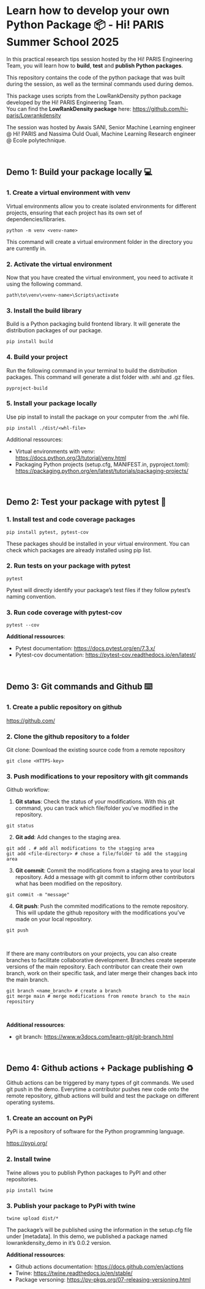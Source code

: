 # Learn how to develop your own Python Package 📦 - Hi! PARIS Summer School 2025

In this practical research tips session hosted by the Hi! PARIS Engineering Team, you will learn how
to **build**, **test** and **publish Python packages**.

This repository contains the code of the python package that was built during the session, as well as the terminal commands used during demos. <br>

This package uses scripts from the LowRankDensity python package developed by the Hi! PARIS Engineering Team. <br>
You can find the **LowRankDensity package** here: https://github.com/hi-paris/Lowrankdensity


The session was hosted by Awais SANI, Senior Machine Learning engineer @ Hi! PARIS and Nassima Ould Ouali, Machine Learning Research engineer @ Ecole polytechnique.



<br>

## Demo 1: Build your package locally 💻
### 1. Create a virtual environment with venv
Virtual environments allow you to create isolated environments for different projects, ensuring that each
project has its own set of dependencies/libraries.

```
python -m venv <venv-name>
```

This command will create a virtual environment folder in the directory you are currently in.

### 2. Activate the virtual environment
Now that you have created the virtual environment, you need to activate it using the following command.
```
path\to\venv\<venv-name>\Scripts\activate
```

### 3. Install the build library
Build is a Python packaging build frontend library. It will generate the distribution packages of our
package.
```
pip install build
```

### 4. Build your project
Run the following command in your terminal to build the distribution packages. This command will
generate a dist folder with .whl and .gz files.
```
pyproject-build
```

### 5. Install your package locally
Use pip install to install the package on your computer from the .whl file.
```
pip install ./dist/<whl-file>
```

Additional ressources:
- Virtual environments with venv: https://docs.python.org/3/tutorial/venv.html
- Packaging Python projects (setup.cfg, MANIFEST.in, pyproject.toml): https://packaging.python.org/en/latest/tutorials/packaging-projects/

<br>

## Demo 2: Test your package with pytest 🧪

### 1. Install test and code coverage packages

```
pip install pytest, pytest-cov
```
These packages should be installed in your virtual environment. You can check which packages are
already installed using pip list.


### 2. Run tests on your package with pytest
```
pytest
```
Pytest will directly identify your package’s test files if they follow pytest’s naming convention.


### 3. Run code coverage with pytest-cov
```
pytest --cov
```

**Additional ressources**:
- Pytest documentation: https://docs.pytest.org/en/7.3.x/
- Pytest-cov documentation: https://pytest-cov.readthedocs.io/en/latest/

<br>

## Demo 3: Git commands and Github ⌨️
### 1. Create a public repository on github
https://github.com/


### 2. Clone the github repository to a folder
Git clone: Download the existing source code from a remote repository
```
git clone <HTTPS-key>
```

### 3. Push modifications to your repository with git commands
Github workflow:

1. **Git status**: Check the status of your modifications. With this git command, you can track which
file/folder you’ve modified in the repository.
```
git status
```

2. **Git add**: Add changes to the staging area.
```
git add . # add all modifications to the stagging area
git add <file-directory> # chose a file/folder to add the stagging area
```

3. **Git commit**: Commit the modifications from a staging area to your local repository. Add a message
with git commit to inform other contributors what has been modified on the repository.
```
git commit -m "message"
```

4. **Git push**: Push the commited modifications to the remote repository. This will update the github
repository with the modifications you’ve made on your local repository.
```
git push
```
<br>

If there are many contributors on your projects, you can also create branches to facilitate collaborative
development.
Branches create seperate versions of the main repository. Each contributor can create their own branch,
work on their specific task, and later merge their changes back into the main branch.

```
git branch <name_branch> # create a branch
git merge main # merge modifications from remote branch to the main repository
```

<br>

**Additional ressources**:
- git branch: https://www.w3docs.com/learn-git/git-branch.html

<br>

## Demo 4: Github actions + Package publishing ♻️
Github actions can be triggered by many types of git commands. We used git push in the demo.
Everytime a contributor pushes new code onto the remote repository, github actions will build and test the
package on different operating systems.

### 1. Create an account on PyPi
PyPi is a repository of software for the Python programming language.

https://pypi.org/

### 2. Install twine
Twine allows you to publish Python packages to PyPI and other repositories.
```
pip install twine
```

### 3. Publish your package to PyPi with twine
```
twine upload dist/*
```
The package’s will be published using the information in the setup.cfg file under [metadata].
In this demo, we published a package named lowrankdensity_demo in it’s 0.0.2 version.

**Additional ressources**:
- Github actions documentation: https://docs.github.com/en/actions
- Twine: https://twine.readthedocs.io/en/stable/
- Package versoning: https://py-pkgs.org/07-releasing-versioning.html
